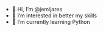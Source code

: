 - 👋 Hi, I’m @jemijares
- 👀 I’m interested in better my skills
- 🌱 I’m currently learning Python

<!---
jemijares/jemijares is a ✨ special ✨ repository because its `README.md` (this file) appears on your GitHub profile.
You can click the Preview link to take a look at your changes.
--->
